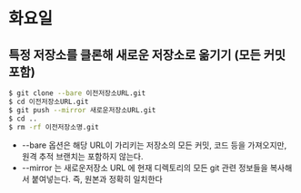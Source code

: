 # 화요일

## 특정 저장소를 클론해 새로운 저장소로 옮기기 (모든 커밋 포함)

```bash
$ git clone --bare 이전저장소URL.git
$ cd 이전저장소URL.git
$ git push --mirror 새로운저장소URL.git
$ cd ..
$ rm -rf 이전저장소명.git
```

* --bare 옵션은 해당 URL이 가리키는 저장소의 모든 커밋, 코드 등을 가져오지만, 원격 추적 브랜치는 포함하지 않는다.
* --mirror 는 새로운저장소 URL 에 현재 디렉토리의 모든 git 관련 정보들을 복사해서 붙여넣는다. 즉, 원본과 정확히 일치한다 
